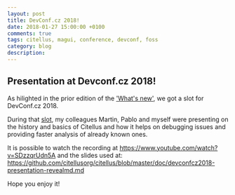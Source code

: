 ```yaml
---
layout: post
title: DevConf.cz 2018!
date: 2018-01-27 15:00:00 +0100
comments: true
tags: citellus, magui, conference, devconf, foss
category: blog
description:
---
```

## Presentation at Devconf.cz 2018!

As hilighted in the prior edition of the ['What's new']({filename}2018-01-16-recent-changes-in-magui-and-citellus.md), we got a slot for DevConf.cz 2018.

During that [slot](https://devconfcz2018.sched.com/event/DJXG/detect-pitfalls-of-osp-deployments-with-citellus), my colleagues Martin, Pablo and myself were presenting on the history and basics of Citellus and how it helps on debugging issues and providing faster analysis of already known ones.

It is possible to watch the recording at <https://www.youtube.com/watch?v=SDzzqrUdn5A> and the slides used at: <https://github.com/citellusorg/citellus/blob/master/doc/devconfcz2018-presentation-revealmd.md>

Hope you enjoy it!
